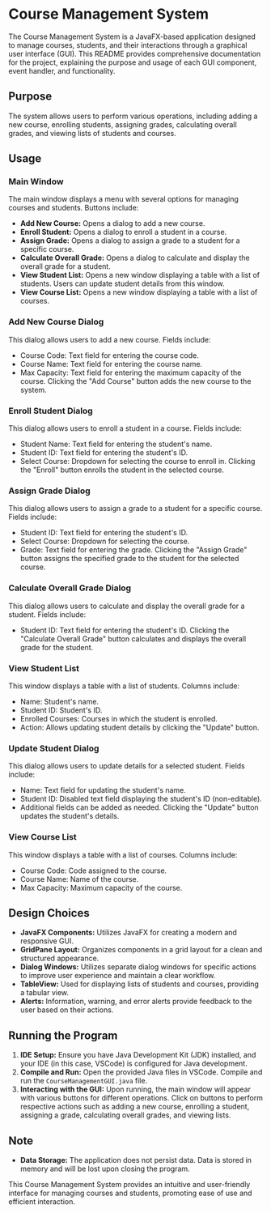 # Course Management System

The Course Management System is a JavaFX-based application designed to manage courses, students, and their interactions through a graphical user interface (GUI). This README provides comprehensive documentation for the project, explaining the purpose and usage of each GUI component, event handler, and functionality.

## Purpose

The system allows users to perform various operations, including adding a new course, enrolling students, assigning grades, calculating overall grades, and viewing lists of students and courses.

## Usage

### Main Window

The main window displays a menu with several options for managing courses and students. Buttons include:

- **Add New Course:** Opens a dialog to add a new course.
- **Enroll Student:** Opens a dialog to enroll a student in a course.
- **Assign Grade:** Opens a dialog to assign a grade to a student for a specific course.
- **Calculate Overall Grade:** Opens a dialog to calculate and display the overall grade for a student.
- **View Student List:** Opens a new window displaying a table with a list of students. Users can update student details from this window.
- **View Course List:** Opens a new window displaying a table with a list of courses.

### Add New Course Dialog

This dialog allows users to add a new course. Fields include:

- Course Code: Text field for entering the course code.
- Course Name: Text field for entering the course name.
- Max Capacity: Text field for entering the maximum capacity of the course.
  Clicking the "Add Course" button adds the new course to the system.

### Enroll Student Dialog

This dialog allows users to enroll a student in a course. Fields include:

- Student Name: Text field for entering the student's name.
- Student ID: Text field for entering the student's ID.
- Select Course: Dropdown for selecting the course to enroll in.
  Clicking the "Enroll" button enrolls the student in the selected course.

### Assign Grade Dialog

This dialog allows users to assign a grade to a student for a specific course. Fields include:

- Student ID: Text field for entering the student's ID.
- Select Course: Dropdown for selecting the course.
- Grade: Text field for entering the grade.
  Clicking the "Assign Grade" button assigns the specified grade to the student for the selected course.

### Calculate Overall Grade Dialog

This dialog allows users to calculate and display the overall grade for a student. Fields include:

- Student ID: Text field for entering the student's ID.
  Clicking the "Calculate Overall Grade" button calculates and displays the overall grade for the student.

### View Student List

This window displays a table with a list of students. Columns include:

- Name: Student's name.
- Student ID: Student's ID.
- Enrolled Courses: Courses in which the student is enrolled.
- Action: Allows updating student details by clicking the "Update" button.

### Update Student Dialog

This dialog allows users to update details for a selected student. Fields include:

- Name: Text field for updating the student's name.
- Student ID: Disabled text field displaying the student's ID (non-editable).
- Additional fields can be added as needed.
  Clicking the "Update" button updates the student's details.

### View Course List

This window displays a table with a list of courses. Columns include:

- Course Code: Code assigned to the course.
- Course Name: Name of the course.
- Max Capacity: Maximum capacity of the course.

## Design Choices

- **JavaFX Components:** Utilizes JavaFX for creating a modern and responsive GUI.
- **GridPane Layout:** Organizes components in a grid layout for a clean and structured appearance.
- **Dialog Windows:** Utilizes separate dialog windows for specific actions to improve user experience and maintain a clear workflow.
- **TableView:** Used for displaying lists of students and courses, providing a tabular view.
- **Alerts:** Information, warning, and error alerts provide feedback to the user based on their actions.

## Running the Program

1. **IDE Setup:** Ensure you have Java Development Kit (JDK) installed, and your IDE (in this case, VSCode) is configured for Java development.
2. **Compile and Run:** Open the provided Java files in VSCode. Compile and run the `CourseManagementGUI.java` file.
3. **Interacting with the GUI:** Upon running, the main window will appear with various buttons for different operations. Click on buttons to perform respective actions such as adding a new course, enrolling a student, assigning a grade, calculating overall grades, and viewing lists.

## Note

- **Data Storage:** The application does not persist data. Data is stored in memory and will be lost upon closing the program.

This Course Management System provides an intuitive and user-friendly interface for managing courses and students, promoting ease of use and efficient interaction.
